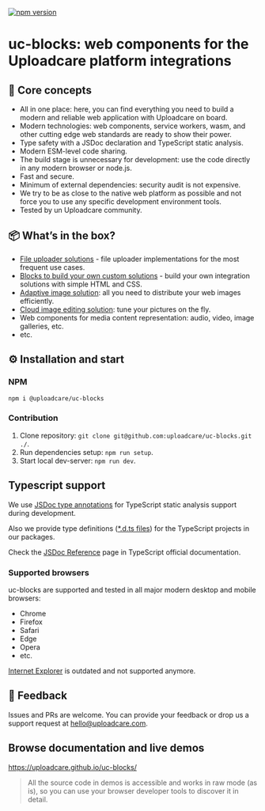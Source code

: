 [![npm version](https://badge.fury.io/js/@uploadcare%2Fuc-blocks.svg)](https://www.npmjs.com/package/@uploadcare/uc-blocks)

# uc-blocks: web components for the Uploadcare platform integrations

## 💎 Core concepts

- All in one place: here, you can find everything you need to build a modern and reliable web application with Uploadcare on board.
- Modern technologies: web components, service workers, wasm, and other cutting edge web standards are ready to show their power.
- Type safety with a JSDoc declaration and TypeScript static analysis.
- Modern ESM-level code sharing.
- The build stage is unnecessary for development: use the code directly in any modern browser or node.js.
- Fast and secure.
- Minimum of external dependencies: security audit is not expensive.
- We try to be as close to the native web platform as possible and not force you to use any specific development environment tools.
- Tested by un Uploadcare community.

## 📦 What’s in the box?

- [File uploader solutions](./solutions/file-uploader/) - file uploader implementations for the most frequent use cases.
- [Blocks to build your own custom solutions](./blocks/) - build your own integration solutions with simple HTML and CSS.
- [Adaptive image solution](./solutions/adaptive-image/): all you need to distribute your web images efficiently.
- [Cloud image editing solution](./solutions/cloud-image-editor/): tune your pictures on the fly.
- Web components for media content representation: audio, video, image galleries, etc.
- etc.

## ⚙️ Installation and start

### NPM

`npm i @uploadcare/uc-blocks`

### Contribution

1. Clone repository: `git clone git@github.com:uploadcare/uc-blocks.git ./`.
2. Run dependencies setup: `npm run setup`.
3. Start local dev-server: `npm run dev`.

## Typescript support

We use [JSDoc type annotations](https://www.typescriptlang.org/docs/handbook/intro-to-js-ts.html) for TypeScript static analysis support during development.

Also we provide type definitions ([\*.d.ts files](https://www.typescriptlang.org/docs/handbook/declaration-files/dts-from-js.html)) for the TypeScript projects in our packages.

Check the [JSDoc Reference](https://www.typescriptlang.org/docs/handbook/jsdoc-supported-types.html) page in TypeScript official documentation.

### Supported browsers

uc-blocks are supported and tested in all major modern desktop and mobile browsers:

- Chrome
- Firefox
- Safari
- Edge
- Opera
- etc.

[Internet Explorer](https://uploadcare.com/blog/uploadcare-stops-internet-explorer-support/) is outdated and not supported anymore.

## 🚀 Feedback

Issues and PRs are welcome. You can provide your feedback or drop us a support request at hello@uploadcare.com.

## Browse documentation and live demos

https://uploadcare.github.io/uc-blocks/

> All the source code in demos is accessible and works in raw mode (as is), so you can use your browser developer tools to discover it in detail.
